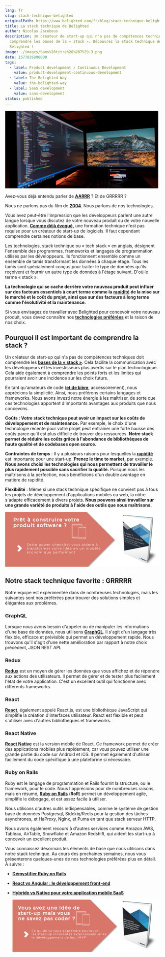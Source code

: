 ```yaml
---
lang: fr
slug: stack-technique-belighted
originalPath: https://www.belighted.com/fr/blog/stack-technique-belighted
title: La stack technique de Belighted
author: Nicolas Jacobeus
description: Un créateur de start-up qui n'a pas de compétences techniques doit
  comprendre les bases de la « stack ». Découvrez la stack technique de
  Belighted !
image: ./images/Sans%20titre%20%287%29-3.png
date: 1577836800000
tags:
  - label: Product development / Continuous Development
    value: product-development-continuous-development
  - label: The Belighted Way
    value: the-belighted-way
  - label: SaaS development
    value: saas-development
status: published
---
```

![stack-technique](/content/images/legacy/3eEdPOsAu0Tqysq8ua7Qa.png)

Avez-vous déjà entendu parler de **[AARRR](https://www.pierrelechelle.com/aarrr-pirate-metrics)** ? Et de GRRRRR ?

Nous ne parlons pas du film de **[2004](https://en.wikipedia.org/wiki/RRRrrrr!!!)**. Nous parlons de nos technologies.

Vous avez peut-être l'impression que les développeurs parlent une autre langue lorsque vous discutez de votre nouveau produit ou de votre nouvelle application. **[Comme déjà évoqué,](/fr/blog/createurs-startup-non-techniques)** une formation technique n'est pas requise pour un créateur de start-up de logiciels. Il faut cependant comprendre certaines notions de base.

Les technologies, stack technique ou « tech stack » en anglais, désignent l'ensemble des programmes, frameworks et langages de programmation utilisés par les développeurs. Ils fonctionnent ensemble comme un ensemble de tamis transformant les données à chaque étage. Tous les tamis sont spécialement conçus pour traiter le type de données qu'ils reçoivent et fournir un autre type de données à l'étage suivant. D'où le terme « stack ».

**La technologie qui se cache derrière votre nouveau produit peut influer sur des facteurs essentiels à court terme comme la** **[rapidité](/fr/blog/rapidite-reussite-startup)** **de la mise sur le marché et le coût du projet, ainsi que sur des facteurs à long terme comme l'évolutivité et la maintenance.**

Si vous envisagez de travailler avec Belighted pour concevoir votre nouveau produit, vous devez connaître nos **[technologies préférées](/fr/technologies)** et la raison de nos choix.

**Pourquoi il est important de comprendre la stack ?**
------------------------------------------------------

Un créateur de start-up qui n'a pas de compétences techniques doit comprendre les **[bases de la « stack »](https://wtfismyengineertalkingabout.com/2017/03/11/wtf-is-a-tech-stack/)**. Cela facilite la communication avec les développeurs et les investisseurs plus avertis sur le plan technologique. Cela aide également à comprendre les points forts et les limites qui pourraient avoir une incidence sur les choix futurs.

En tant qu'amateurs de code (**[et de bière](/fr/a-propos)**, accessoirement), nous apprécions la simplicité. Ainsi, nous préférons certains langages et frameworks. Nous avons investi notre énergie à les maîtriser, de sorte que ces technologies apportent d'importants avantages aux produits que nous concevons.

**Coûts : Votre stack technique peut avoir un impact sur les coûts de développement et de maintenance.** Par exemple, le choix d'une technologie récente pour votre projet peut entraîner une forte hausse des coûts parce qu'il est plus difficile de trouver des ressources. **Notre stack permet de réduire les coûts grâce à l'abondance de bibliothèques de haute qualité et de codebases open source.**

**Contraintes de temps** : Il y a plusieurs raisons pour lesquelles la **[rapidité](/fr/blog/rapidite-reussite-startup)** est importante pour une start-up. **Prenez le time to market,** par exemple. **Nous avons choisi les technologies qui nous permettent de travailler le plus rapidement possible sans sacrifier la qualité.** Puisque nous les maîtrisons à la perfection, nous bénéficions d'un double avantage en matière de rapidité.

**Flexibilité** : Même si une stack technique spécifique ne convient pas à tous les projets de développement d'applications mobiles ou web, la nôtre s'adapte efficacement à divers projets. **Nous pouvons ainsi travailler sur une grande variété de produits à l'aide des outils que nous maîtrisons.**

[![Nouveau call-to-action](/content/images/legacy/jLxarWVFZ4IWPcDnMDdPS.png)](https://cta-redirect.hubspot.com/cta/redirect/1684659/9910533f-98e7-4836-a277-f9b2eb95e8b8)

**Notre stack technique favorite : GRRRRR**
-------------------------------------------

Notre équipe est expérimentée dans de nombreuses technologies, mais les suivantes sont nos préférées pour trouver des solutions simples et élégantes aux problèmes.

### **GraphQL**

Lorsque nous avons besoin d'appeler ou de manipuler les informations d'une base de données, nous utilisons **[GraphQL](https://graphql.org/)**. Il s'agit d'un langage très flexible, efficace et prévisible qui permet un développement rapide. Nous trouvons qu'il s'agit d'une nette amélioration par rapport à notre choix précédent, JSON REST API.

### **Redux**

**[Redux](https://redux.js.org/)** est un moyen de gérer les données que vous affichez et de répondre aux actions des utilisateurs. Il permet de gérer et de tester plus facilement l'état de votre application. C'est un excellent outil qui fonctionne avec différents frameworks.

### **React**

**[React](https://reactjs.org/)**, également appelé React.js, est une bibliothèque JavaScript qui simplifie la création d'interfaces utilisateur. React est flexible et peut s'utiliser avec d'autres bibliothèques et frameworks.

### **React Native**

**[React Native](https://facebook.github.io/react-native/)** est la version mobile de React. Ce framework permet de créer des applications mobiles plus rapidement, car vous pouvez utiliser une grande partie du code sur Android et iOS. Il permet également d'utiliser facilement du code spécifique à une plateforme si nécessaire.

### **Ruby on Rails**

Ruby est le langage de programmation et Rails fournit la structure, ou le framework, pour le code. Nous l'apprécions pour de nombreuses raisons, mais en résumé, **[Ruby on Rails](https://rubyonrails.org/)** (**RoR**) permet un développement agile, simplifie le débogage, et est assez facile à utiliser.

Nous utilisons d'autres outils indispensables, comme le système de gestion base de données Postgresql, Sidekiq/Redis pour la gestion des tâches asynchrones, et HaProxy, Nginx, et Puma en tant que stack serveur HTTP.

Nous avons également recours à d'autres services comme Amazon AWS, Tableau, AirTable, Snowflake et Amazon Redshift, qui aident les start-up à concevoir un excellent produit.

Vous connaissez désormais les éléments de base que nous utilisons dans notre stack technique. Au cours des prochaines semaines, nous vous présenterons quelques-unes de nos technologies préférées plus en détail. À suivre :

*   **[Démystifier Ruby on Rails](/fr/blog/demystifier-ruby-on-rails)**
*   **[React vs Angular : le développement front-end](/fr/blog/front-end-react-angular)**
*   **[Hybride vs Native pour votre application mobile SaaS](/fr/blog/applications-mobiles-natives-hybrides)**  
      
    [![Nouveau call-to-action](/content/images/legacy/aT-qcraOXB4F5eu_1iBV7.png)](https://cta-redirect.hubspot.com/cta/redirect/1684659/4b0783da-e328-4356-8375-9e4da3107f31)